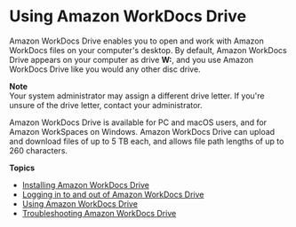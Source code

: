 # Using Amazon WorkDocs Drive<a name="workdocs_drive_help"></a>

Amazon WorkDocs Drive enables you to open and work with Amazon WorkDocs files on your computer's desktop\. By default, Amazon WorkDocs Drive appears on your computer as drive **W:**, and you use Amazon WorkDocs Drive like you would any other disc drive\.

**Note**  
Your system administrator may assign a different drive letter\. If you're unsure of the drive letter, contact your administrator\.

Amazon WorkDocs Drive is available for PC and macOS users, and for Amazon WorkSpaces on Windows\. Amazon WorkDocs Drive can upload and download files of up to 5 TB each, and allows file path lengths of up to 260 characters\.

**Topics**
+ [Installing Amazon WorkDocs Drive](drive_install.md)
+ [Logging in to and out of Amazon WorkDocs Drive](log-in-out.md)
+ [Using Amazon WorkDocs Drive](drive_use.md)
+ [Troubleshooting Amazon WorkDocs Drive](drive_troubleshoot.md)